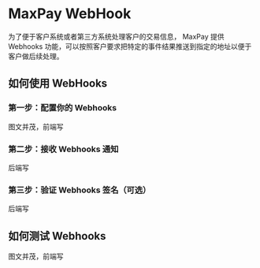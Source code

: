 # MaxPay WebHook
   为了便于客户系统或者第三方系统处理客户的交易信息， MaxPay 提供 Webhooks 功能，可以按照客户要求把特定的事件结果推送到指定的地址以便于客户做后续处理。
 
## 如何使用 WebHooks

### 第一步：配置你的 Webhooks
图文并茂，前端写

### 第二步：接收 Webhooks 通知
后端写
### 第三步：验证 Webhooks 签名（可选）
后端写
## 如何测试 Webhooks
图文并茂，前端写


